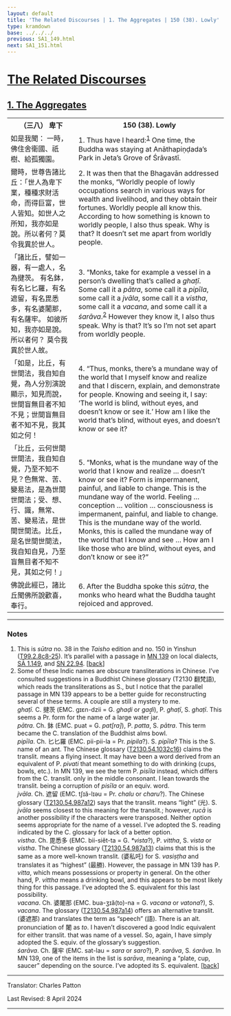 ```yaml
---
layout: default
title: 'The Related Discourses | 1. The Aggregates | 150 (38). Lowly'
type: kramdown
base: ../../../
previous: SA1_149.html
next: SA1_151.html
---
```


<h1><a href='(../index.html)'>The Related Discourses</a></h1>
<h2><a href='index.html'>1. The Aggregates</a></h2>

<table class="trans">
  <th class='ch'>（三八） 卑下</th>
  <th class='en'>150 (38). Lowly</th>
  <tr>
    <td title='t99.2.8c8'>如是我聞： 一時，佛住舍衛國、祇樹、給孤獨園。</td>
    <td id='p1'>1. Thus have I heard:<sup id="ref1"><a href="#n1">1</a></sup> One time, the Buddha was staying at Anāthapiṇḍada’s Park in Jeta’s Grove of Śrāvastī.</td>
  </tr>
  <tr>
    <td title='t99.2.8c9'>爾時，世尊告諸比丘：「世人為卑下業，種種求財活命，而得巨富，世人皆知。如世人之所知，我亦如是說。所以者何？莫令我異於世人。</td>
    <td id='p2'>2. It was then that the Bhagavān addressed the monks, “Worldly people of lowly occupations search in various ways for wealth and livelihood, and they obtain their fortunes. Worldly people all know this. According to how something is known to worldly people, I also thus speak. Why is that? It doesn’t set me apart from worldly people.</td>
  </tr>
  <tr>
    <td title='t99.2.8c12'>「諸比丘，譬如一器，有一處人，名為揵茨。 有名鉢，有名匕匕羅，有名遮留，有名毘悉多，有名婆闍那，有名薩牢。 如彼所知，我亦如是說。 所以者何？ 莫令我異於世人故。</td>
    <td id='p3'>3. “Monks, take for example a vessel in a person’s dwelling that’s called a <em>ghaṭī</em>. Some call it a <em>pātra</em>, some call it a <em>pipīla</em>, some call it a <em>jvāla</em>, some call it a <em>vistha</em>, some call it a <em>vacana</em>, and some call it a <em>śarāva</em>.<sup id="ref2"><a href="#n2">2</a></sup> However they know it, I also thus speak. Why is that? It’s so I’m not set apart from worldly people.</td>
  </tr>
  <tr>
    <td title='t99.2.8c16'>「如是，比丘，有世間法，我自知自覺，為人分別演說顯示，知見而說，世間盲無目者不知不見；世間盲無目者不知不見，我其如之何！</td>
    <td id='p4'>4. “Thus, monks, there’s a mundane way of the world that I myself know and realize and that I discern, explain, and demonstrate for people. Knowing and seeing it, I say: ‘The world is blind, without eyes, and doesn’t know or see it.’ How am I like the world that’s blind, without eyes, and doesn’t know or see it?</td>
  </tr>
  <tr>
    <td title='t99.2.8c19'>「比丘，云何世間世間法，我自知自覺，乃至不知不見？色無常、苦、變易法，是為世間世間法；受、想、行、識，無常、苦、變易法，是世間世間法。比丘，是名世間世間法，我自知自見，乃至盲無目者不知不見，其如之何！」</td>
    <td id='p5'>5. “Monks, what is the mundane way of the world that I know and realize … doesn’t know or see it? Form is impermanent, painful, and liable to change. This is the mundane way of the world. Feeling … conception … volition … consciousness is impermanent, painful, and liable to change. This is the mundane way of the world. Monks, this is called the mundane way of the world that I know and see … How am I like those who are blind, without eyes, and don’t know or see it?”</td>
  </tr>
  <tr>
    <td title='t99.2.8c24'>佛說此經已，諸比丘聞佛所說歡喜，奉行。</td>
    <td id='p6'>6. After the Buddha spoke this <em>sūtra</em>, the monks who heard what the Buddha taught rejoiced and approved.</td>
  </tr>
</table>

<hr/>

<h3 id="notes">Notes</h3>

<ol>
<li id="n1">This is <em>sūtra</em> no. 38 in the <cite>Taisho</cite> edition and no. 150 in Yinshun (<a href="https://cbetaonline.dila.edu.tw/zh/T02n0099_p0008c08" target="_blank">T99.2.8c8-25</a>). It’s parallel with a passage in <a href="https://suttacentral.net/mn139" target="_blank">MN 139</a> on local dialects, <a href="SA1_149.html" target="_blank">SĀ 1.149</a>, and <a href="https://suttacentral.net/sn22.94" target="_blank">SN 22.94</a>. [<a href="#ref1">back</a>]</li>
<li id="n2">Some of these Indic names are obscure transliterations in Chinese. I’ve consulted suggestions in a Buddhist Chinese glossary (T2130 翻梵語), which reads the transliterations as S., but I notice that the parallel passage in MN 139 appears to be a better guide for reconstructing several of these terms. A couple are still a mystery to me.<br/>
<em>ghaṭī.</em> C. 揵茨 (EMC. gɪɛn-dzii = G. <em>ghaḍi</em> or <em>gaḍ̱i</em>), P. <em>ghaṭī</em>, S. <em>ghaṭī</em>. This seems a Pr. form for the name of a large water jar.<br/>
<em>pātra</em>. Ch. 鉢 (EMC. puat = G. <em>pat[ra]</em>), P. <em>patta</em>, S. <em>pātra</em>. This term became the C. translation of the Buddhist alms bowl.<br/>
<em>pipīla</em>. Ch. 匕匕羅 (EMC. pii-pii-la = Pr. <em>pipila</em>?). S. <em>pipīla</em>? This is the S. name of an ant. The Chinese glossary (<a href="https://cbetaonline.dila.edu.tw/zh/T54n2130_p1032c16" target="_blank">T2130.54.1032c16</a>) claims the translit. means a flying insect. It may have been a word derived from an equivalent of P. <em>pivati</em> that meant something to do with drinking (cups, bowls, etc.). In MN 139, we see the term P. <em>pisīla</em> instead, which differs from the C. translit. only in the middle consonant. I lean towards the translit. being a corruption of <em>pisīla</em> or an equiv. word.<br/>
<em>jvāla</em>. Ch. 遮留 (EMC. tʃɪă-lɪəu = Pr. <em>chalu</em> or <em>charu</em>?). The Chinese glossary (<a href="https://cbetaonline.dila.edu.tw/zh/T54n2130_p0987a12" target="_blank">T2130.54.987a12</a>) says that the translit. means “light” (光). S. <em>jvāla</em> seems closest to this meaning for the translit.; however, <em>rucā</em> is another possibility if the characters were transposed. Neither option seems appropriate for the name of a vessel. I’ve adopted the S. reading indicated by the C. glossary for lack of a better option.<br/>
<em>vistha</em>. Ch. 毘悉多 (EMC. bii-siĕt-ta = G. <em>*vista</em>?), P. <em>vittha</em>, S. <em>vista</em> or <em>vistha</em>. The Chinese glossary (<a href="https://cbetaonline.dila.edu.tw/zh/T54n2130_p0987a13" target="_blank">T2130.54.987a13</a>) claims that this is the same as a more well-known translit. (婆私吒) for S. <em>vasiṣṭha</em> and translates it as “highest” (最勝). However, the passage in MN 139 has P. <em>vitta</em>, which means possessions or property in general. On the other hand, P. <em>vittha</em> means a drinking bowl, and this appears to be most likely thing for this passage. I’ve adopted the S. equivalent for this last possibility.<br/>
<em>vacana</em>. Ch. 婆闍那 (EMC. bua-ʒɪă(to)-na = G. <em>vacana</em> or <em>vatona</em>?), S. <em>vacana</em>. The glossary (<a href="https://cbetaonline.dila.edu.tw/zh/T54n2130_p0987a14" target="_blank">T2130.54.987a14</a>) offers an alternative translit. (婆遮那) and translates the term as “speech” (語). There is an alt. pronunciation of 闍 as <em>to</em>. I haven’t discovered a good Indic equivalent for either translit. that was name of a vessel. So, again, I have simply adopted the S. equiv. of the glossary’s suggestion.<br/>
<em>śarāva</em>. Ch. 薩牢 (EMC. sat-lau = <em>sara</em> or <em>saro</em>?), P. <em>sarāva</em>, S. <em>śarāva</em>. In MN 139, one of the items in the list is <em>sarāva</em>, meaning a “plate, cup, saucer” depending on the source. I’ve adopted its S. equivalent. [<a href="#ref2">back</a>]</li>
</ol>
<hr/>

<p class="translator">Translator: Charles Patton</p>
<p class='revised'>Last Revised: 8 April 2024</p>

<hr/>